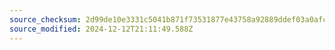 ```yaml
---
source_checksum: 2d99de10e3331c5041b871f73531877e43758a92889ddef03a0afc5f869f7289
source_modified: 2024-12-12T21:11:49.588Z
---
```


